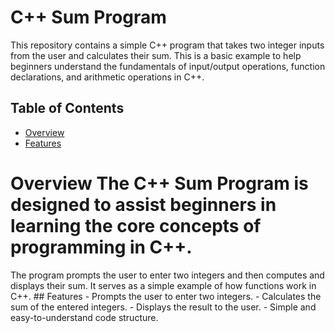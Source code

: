 # C++ Sum Program
This repository contains a simple C++ program that takes two integer inputs from the user and calculates their sum.
This is a basic example to help beginners understand the fundamentals of input/output operations, function declarations, and arithmetic operations in C++.
## Table of Contents
- [Overview](#overview)
-  [Features](#features)
  # Overview The C++ Sum Program is designed to assist beginners in learning the core concepts of programming in C++.
The program prompts the user to enter two integers and then computes and displays their sum. It serves as a simple example of how functions work in C++. ## Features - Prompts the user to enter two integers. - Calculates the sum of the entered integers. - Displays the result to the user. - Simple and easy-to-understand code structure.
